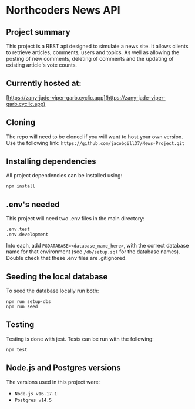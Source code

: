 # Northcoders News API

## Project summary

This project is a REST api designed to simulate a news site. It allows clients to retrieve articles, comments, users and topics. As well as allowing the posting of new comments, deleting of comments and the updating of existing article's vote counts.

## Currently hosted at:

[https://zany-jade-viper-garb.cyclic.app](https://zany-jade-viper-garb.cyclic.app)

## Cloning

The repo will need to be cloned if you will want to host your own version. Use the following link:
`https://github.com/jacobgill37/News-Project.git`

## Installing dependencies

All project dependencies can be installed using:

```
npm install
```

## .env's needed

This project will need two .env files in the main directory:

```
.env.test
.env.development
```

Into each, add `PGDATABASE=<database_name_here>`, with the correct database name for that environment (see `/db/setup.sql` for the database names). Double check that these .env files are .gitignored.

## Seeding the local database

To seed the database locally run both:

```
npm run setup-dbs
npm run seed
```

## Testing

Testing is done with jest. Tests can be run with the following:

```
npm test
```

## Node.js and Postgres versions

The versions used in this project were:

- `Node.js v16.17.1`
- `Postgres v14.5`
